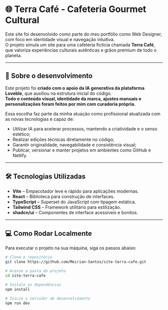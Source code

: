 # 🌐 Terra Café - Cafeteria Gourmet Cultural

Este site foi desenvolvido como parte do meu portfólio como Web Designer, com foco em identidade visual e navegação intuitiva.  
O projeto simula um site para uma cafeteria fictícia chamada **Terra Café**, que valoriza experiências culturais autênticas e grãos premium de todo o planeta.

---

## 🧠 Sobre o desenvolvimento

Este projeto foi **criado com o apoio da IA generativa da plataforma Loveble**, que auxiliou na estrutura inicial do código.  
**Todo o conteúdo visual, identidade da marca, ajustes manuais e personalizações foram feitos por mim com curadoria própria.**

Essa escolha faz parte da minha atuação como profissional atualizada com as novas tecnologias e capaz de:

- Utilizar IA para acelerar processos, mantendo a criatividade e o senso estético;
- Realizar edições técnicas diretamente no código;
- Garantir originalidade, navegabilidade e consistência visual;
- Publicar, versionar e manter projetos em ambientes como GitHub e Netlify.

---

## 🛠️ Tecnologias Utilizadas

- **Vite** – Empacotador leve e rápido para aplicações modernas.
- **React** – Biblioteca para construção de interfaces.
- **TypeScript** – Superset do JavaScript com tipagem estática.
- **Tailwind CSS** – Framework utilitário para estilização.
- **shadcn/ui** – Componentes de interface acessíveis e bonitos.

---

## 💻 Como Rodar Localmente

Para executar o projeto na sua máquina, siga os passos abaixo:

```bash
# Clone o repositório
git clone https://github.com/Meirian-Santos/site-terra-cafe.git

# Acesse a pasta do projeto
cd site-terra-cafe

# Instale as dependências
npm install

# Inicie o servidor de desenvolvimento
npm run dev
